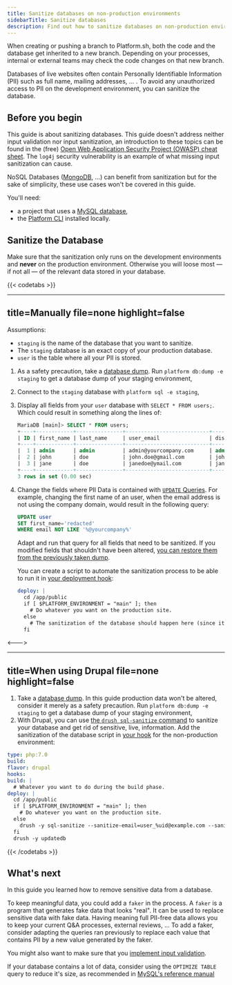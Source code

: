 ```yaml
---
title: Sanitize databases on non-production environments
sidebarTitle: Sanitize databases
description: Find out how to sanitize databases on non-production environments.
---
```


<!-- 
When to use
  When there is a single outcome a user wants to achieve.
  When you want to explain how to get to the outcome in ordered steps.
  https://diataxis.fr/how-to-guides/ 

How to use
  1. Copy this template into the right directory in /src/docs/.
  2. Rename it to match the title.
  3. Replace the following content with your own.
-->

When creating or pushing a branch to Platform.sh, both the code and the database get inherited to a new branch.
Depending on your processes, internal or external teams may check the code changes on that new branch.

Databases of live websites often contain Personally Identifiable Information (PII) such as full name, mailing addresses, ... .
To avoid any unauthorized access to PII on the development environment, you can sanitize the database.

## Before you begin

This guide is about sanitizing databases.
This guide doesn't address neither input validation nor input sanitization, an introduction to these topics can be found in the (free) [Open Web Application Security Project (OWASP) cheat sheet](https://cheatsheetseries.owasp.org/cheatsheets/Input_Validation_Cheat_Sheet.html#goals-of-input-validation).
The `log4j` security vulnerability is an example of what missing input sanitization can cause.

NoSQL Databases ([MongoDB](../configuration/services/mongodb/_index.md), ...) can benefit from sanitization but for the sake of simplicity, 
these use cases won't be covered in this guide.

You'll need:

- a project that uses a [MySQL database](../configuration/services/mysql/_index.md),
- the [Platform CLI](/development/cli/_index.md#cli-command-line-interface) installed locally.

## Sanitize the Database

Make sure that the sanitization only runs on the development environments and **never** on the production environment.
Otherwise you will loose most — if not all — of the relevant data stored in your database.

{{< codetabs >}}

---
title=Manually
file=none
highlight=false
---

Assumptions:

- `staging` is the name of the database that you want to sanitize.
- The `staging` database is an exact copy of your production database.
- `user` is the table where all your PII is stored.

1. As a safety precaution, take a [database dump](../configuration/services/mysql.md#exporting-data). Run `platform db:dump -e staging` to get a database dump of your staging environment,
1. Connect to the `staging` database with `platform sql -e staging`,
1. Display all fields from your `user` database with `SELECT * FROM users;`.
   Which could result in something along the lines of:

   ```sql
   MariaDB [main]> SELECT * FROM users;
   +----+------------+---------------+---------------------------+---------------+
   | ID | first_name | last_name     | user_email                | display_name  |
   +----+------------+---------------+---------------------------+---------------+
   |  1 | admin      | admin         | admin@yourcompany.com     | admin         |
   |  2 | john       | doe           | john.doe@gmail.com        | john          |
   |  3 | jane       | doe           | janedoe@ymail.com         | jane          |
   +----+------------+---------------+---------------------------+---------------+
   3 rows in set (0.00 sec)
   ```

1. Change the fields where PII Data is contained with [`UPDATE` Queries](https://dev.mysql.com/doc/refman/8.0/en/update.html).
   For example, changing the first name of an user, when the email address is not using the company domain, would result in the following query:

   ```sql
   UPDATE user
   SET first_name='redacted'
   WHERE email NOT LIKE '%@yourcompany%'
   ```

   Adapt and run that query for all fields that need to be sanitized.
   If you modified fields that shouldn't have been altered, [you can restore them from the previously taken dump](../administration/backup-and-restore.md#restore).

   You can create a script to automate the sanitization process to be able to run it in [your deployment hook](../user_guide/reference/platform-app-yaml.html#hooks):

    ```yaml
    deploy: |
      cd /app/public
      if [ $PLATFORM_ENVIRONMENT = "main" ]; then
        # Do whatever you want on the production site.
      else
        # The sanitization of the database should happen here (since it's non-production)
      fi
    ```

<--->

---
title=When using Drupal
file=none
highlight=false
---

1. Take a [database dump](../configuration/services/mysql/_index.md#exporting-data). In this guide production data won't be altered, consider it merely as a safety precaution. Run `platform db:dump -e staging` to get a database dump of your staging environment,
1. With Drupal, you can use [the `drush sql-sanitize` command](https://www.drupal.org/project/database_sanitize) to sanitize your database and get rid of sensitive, live, information.
Add the sanitization of the database script in [your hook](../user_guide/reference/platform-app-yaml.html#hooks) for the non-production environment:

  ```yaml
  type: php:7.0
  build:
  flavor: drupal
  hooks:
  build: |
    # Whatever you want to do during the build phase.
  deploy: |
    cd /app/public
    if [ $PLATFORM_ENVIRONMENT = "main" ]; then
      # Do whatever you want on the production site.
    else
      drush -y sql-sanitize --sanitize-email=user_%uid@example.com --sanitize-password=custompassword
    fi
    drush -y updatedb
  ```

{{< /codetabs >}}

## What's next

In this guide you learned how to remove sensitive data from a database.

To keep meaningful data, you could add a `faker` in the process.
A `faker` is a program that generates fake data that looks "real".
It can be used to replace sensitive data with fake data.
Having meaning full PII-free data allows you to keep your current Q&A processes, external reviews, ...
To add a faker, consider adapting the queries ran previously to replace each value that contains PII by a new value generated by the faker.

You might also want to make sure that you [implement input validation](https://cheatsheetseries.owasp.org/cheatsheets/Input_Validation_Cheat_Sheet.html#goals-of-input-validation).

If your database contains a lot of data, consider using the `OPTIMIZE TABLE` query to reduce it's size,
as recommended in [MySQL's reference manual](https://dev.mysql.com/doc/refman/8.0/en/optimize-table.html)
